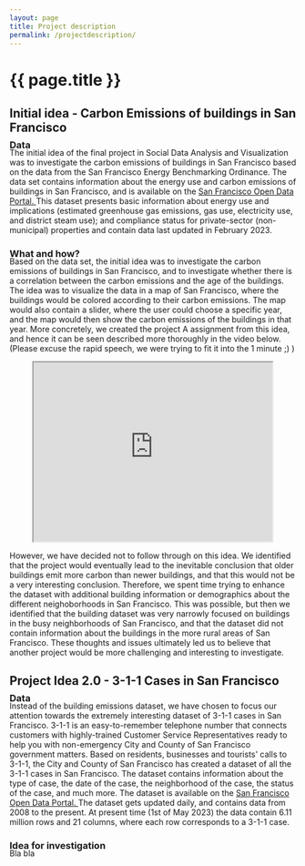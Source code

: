 ```yaml
---
layout: page
title: Project description
permalink: /projectdescription/
---
```

<html>
<head>
	<title>projectdescription</title>
	<style>
    .centered-image {
    display: block;
    margin: 0 auto;
    }
    h2 {
    margin-bottom: -15px;
    } 
    h3 {
    margin-bottom: -15px;
    } 
    p {
    margin-top: 10px;
    }
  </style>
</head>
<body>
  <h1 class="page-heading">{{ page.title }}</h1>
  <div>
    <h2> Initial idea - Carbon Emissions of buildings in San Francisco </h2>
        <h3> Data </h3>
        <p> 
            The initial idea of the final project in Social Data Analysis and Visualization was to investigate the carbon emissions of buildings in San Francisco based on the data from the San Francisco Energy Benchmarking Ordinance. The data set contains information about the energy use and carbon emissions of buildings in San Francisco, and is available on the <a href="https://data.sfgov.org/Energy-and-Environment/Existing-Buildings-Energy-Performance-Ordinance-Re/j2j3-acqj"> San Francisco Open Data Portal. </a> This dataset presents basic information about energy use and implications (estimated greenhouse gas emissions, gas use, electricity use, and district steam use); and compliance status for private-sector (non-municipal) properties and contain data last updated in February 2023.
        </p>
        <h3> What and how? </h3>
        <p> 
            Based on the data set, the initial idea was to investigate the carbon emissions of buildings in San Francisco, and to investigate whether there is a correlation between the carbon emissions and the age of the buildings. The idea was to visualize the data in a map of San Francisco, where the buildings would be colored according to their carbon emissions. The map would also contain a slider, where the user could choose a specific year, and the map would then show the carbon emissions of the buildings in that year.
            More concretely, we created the project A assignment from this idea, and hence it can be seen described more thoroughly in the video below. (Please excuse the rapid speech, we were trying to fit it into the 1 minute ;) )
        </p>
        </div>
        <p align="center">
        <iframe width="420" height="315"
            src="https://www.youtube.com/embed/R6TtLWJrg6w?controls=0">
        </iframe>
        </p>
        <p> 
            However, we have decided not to follow through on this idea. We identified that the project would eventually lead to the inevitable conclusion that older buildings emit more carbon than newer buildings, and that this would not be a very interesting conclusion. Therefore, we spent time trying to enhance the dataset with additional building information or demographics about the different neighoborhoods in San Francisco. This was possible, but then we identified that the building dataset was very narrowly focused on buildings in the busy neighborhoods of San Francisco, and that the dataset did not contain information about the buildings in the more rural areas of San Francisco. These thoughts and issues ultimately led us to believe that another project would be more challenging and interesting to investigate.
        </p>
  <h2> Project Idea 2.0 - 3-1-1 Cases in San Francisco </h2>
    <h3> Data </h3>
        <p> 
            Instead of the building emissions dataset, we have chosen to focus our attention towards the extremely interesting dataset of 3-1-1 cases in San Francisco. 3-1-1 is an easy-to-remember telephone number that connects customers with highly-trained Customer Service Representatives ready to help you with non-emergency City and County of San Francisco government matters. Based on residents, businesses and tourists' calls to 3-1-1, the City and County of San Francisco has created a dataset of all the 3-1-1 cases in San Francisco. The dataset contains information about the type of case, the date of the case, the neighborhood of the case, the status of the case, and much more. The dataset is available on the <a href="https://data.sfgov.org/City-Infrastructure/311-Cases/vw6y-z8j6"> San Francisco Open Data Portal. </a> The dataset gets updated daily, and contains data from 2008 to the present. At present time (1st of May 2023) the data contain 6.11 million rows and 21 columns, where each row corresponds to a 3-1-1 case.
        </p>
    <h3> Idea for investigation </h3>
        <p>
            Bla bla
        </p>
</body>
</html>


